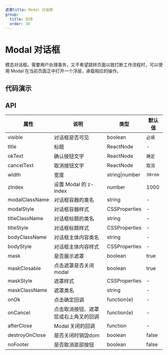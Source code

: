 ```yaml
---
遮罩title: Modal 对话框
group:
  title: 反馈
  order: 30
---
```


# Modal 对话框

模态对话框。需要用户处理事务，又不希望跳转页面以致打断工作流程时，可以使用 Modal 在当前页面正中打开一个浮层，承载相应的操作。

## 代码演示

<code src="./demo/basic" ></code>

<code src="./demo/custom" ></code>

## API

| 属性           | 说明                                 | 类型           | 默认值  |
| -------------- | ------------------------------------ | -------------- | ------- |
| visible        | 对话框是否可见                       | boolean        | `必填`  |
| title          | 标题                                 | ReactNode      | -       |
| okText         | 确认按钮文字                         | ReactNode      | `确定`  |
| cancelText     | 取消按钮文字                         | ReactNode      | `取消`  |
| width          | 宽度                                 | string\|number | `30rem` |
| zIndex         | 设置 Modal 的 z-index                | number         | 1000    |
| modalClassName | 对话框容器的类名                     | string         | -       |
| modalStyle     | 对话框容器样式                       | CSSProperties  | -       |
| titleClassName | 对话框标题的类名                     | string         | -       |
| titleStyle     | 对话框标题样式                       | CSSProperties  | -       |
| bodyClassName  | 对话框主体内容类名                   | string         | -       |
| bodyStyle      | 对话框主体内容样式                   | CSSProperties  | -       |
| mask           | 是否展示遮罩                         | boolean        | true    |
| maskClosable   | 点击遮罩是否关闭modal                | boolean        | true    |
| maskStyle      | 遮罩样式                             | CSSProperties  | -       |
| maskClassName  | 遮罩类名                             | string         | -       |
| onOk           | 点击确定回调                         | function(e)    | -       |
| onCancel       | 点击取消按钮、遮罩层或右上角叉的回调 | function(e)    | -       |
| afterClose     | Modal 关闭的回调                     | function       | -       |
| destroyOnClose | 是否关闭时销毁dom                    | boolean        | false   |
| noFooter       | 是否取消底部按钮                     | boolean        | false   |
